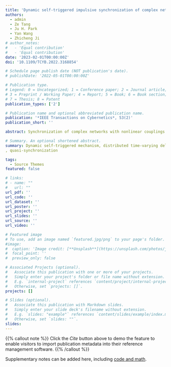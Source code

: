 ```yaml
---
title: 'Dynamic self-triggered impulsive synchronization of complex networks with mismatched parameters and distributed delay'
authors:
  - admin
  - Ze Tang
  - Ju H. Park
  - Yan Wang
  - Zhicheng Ji
# author_notes:
#   - 'Equal contribution'
#   - 'Equal contribution'
date: '2023-02-01T00:00:00Z'
doi: '10.1109/TCYB.2022.3168854'

# Schedule page publish date (NOT publication's date).
# publishDate: '2022-05-01T00:00:00Z'

# Publication type.
# Legend: 0 = Uncategorized; 1 = Conference paper; 2 = Journal article;
# 3 = Preprint / Working Paper; 4 = Report; 5 = Book; 6 = Book section;
# 7 = Thesis; 8 = Patent
publication_types: ['2']

# Publication name and optional abbreviated publication name.
publication: '*IEEE Transactions on Cybernetics*, 53(2)'
publication_short: ''

abstract: Synchronization of complex networks with nonlinear couplings and distributed time-varying delays is investigated in this article. Since the mismatched parameters of individual systems, a kind of leader-following quasisynchronization issues is analyzed via impulsive control. To acquire appropriate impulsive intervals, the dynamic self-triggered impulsive controller is devoted to predicting the available instants of impulsive inputs. The proposed controller ensures the control effects while reducing the control costs. In addition, the updating laws of the dynamic parameter is settled in consideration of error bounds to adapt to the quasisynchronization. With the utilization of the Lyapunov stability theorem, comparison method, and the definition of average impulsive interval, sufficient conditions for realizing the synchronization within a specific bound are derived. Moreover, with the definition of average impulsive gain, the parameter variation scheme is extended from the fixed impulsive effects case to the time-varying impulsive effects case. Finally, three numerical examples are given to show the effectiveness and the superiority of proposed mathematical deduction.

# Summary. An optional shortened abstract.
summary: Dynamic self-triggered mechanism, distributed time-varying delay, extended parameter variation scheme
, quasi-synchronization

tags:
  - Source Themes
featured: false

# links:
# - name: ""
#   url: ""
url_pdf: ''
url_code: ''
url_dataset: ''
url_poster: ''
url_project: ''
url_slides: ''
url_source: ''
url_video: ''

# Featured image
# To use, add an image named `featured.jpg/png` to your page's folder.
#image:
#  caption: 'Image credit: [**Unsplash**](https://unsplash.com/photos/jdD8gXaTZsc)'
#  focal_point: ''
#  preview_only: false

# Associated Projects (optional).
#   Associate this publication with one or more of your projects.
#   Simply enter your project's folder or file name without extension.
#   E.g. `internal-project` references `content/project/internal-project/index.md`.
#   Otherwise, set `projects: []`.
projects: []

# Slides (optional).
#   Associate this publication with Markdown slides.
#   Simply enter your slide deck's filename without extension.
#   E.g. `slides: "example"` references `content/slides/example/index.md`.
#   Otherwise, set `slides: ""`.
slides:
---
```


{{% callout note %}}
Click the _Cite_ button above to demo the feature to enable visitors to import publication metadata into their reference management software.
{{% /callout %}}

Supplementary notes can be added here, including [code and math](https://wowchemy.com/docs/content/writing-markdown-latex/).